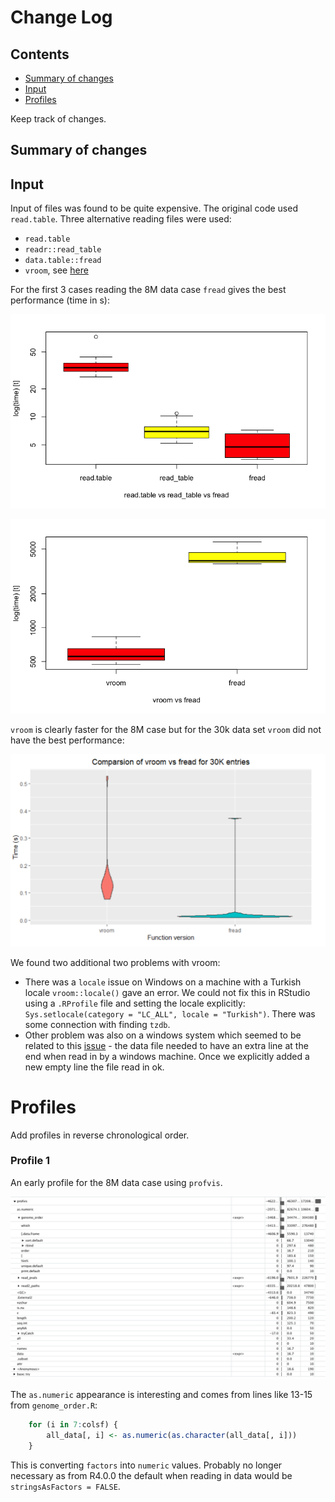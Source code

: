 # Change Log

## Contents

* [Summary of changes](#summary-of-changes)
* [Input](#input)
* [Profiles](#profiles)

Keep track of changes.

## Summary of changes

## Input

Input of files was found to be quite expensive. The original code used `read.table`. Three alternative reading files were used:

* `read.table`
* `readr::read_table`
* `data.table::fread`
* `vroom`, see [here](https://www.tidyverse.org/blog/2019/05/vroom-1-0-0/)

For the first 3 cases reading the 8M data case `fread` gives the best performance (time in s):

![Reading data](./imgs/readingdata8Mboxplot.png)

![Performance of vroom vs fread using the 8M data case](./imgs/vroom8Mdata.png)

`vroom` is clearly faster for the 8M case but for the 30k data set `vroom` did not have the best performance:

![vroom vs fread for 30k data set](./imgs/vroomVsfread30k.png)

We found two additional two problems with vroom:

* There was a `locale` issue on Windows on a machine with a Turkish locale `vroom::locale()` gave an error. We could not fix this in RStudio using a `.RProfile` file and setting the locale explicitly: `Sys.setlocale(category = "LC_ALL", locale = "Turkish")`. There was some connection with finding `tzdb`.
* Other problem was also on a windows system which seemed to be related to this [issue](https://github.com/r-lib/vroom/issues/40) - the data file needed to have an extra line at the end when read in by a windows machine. Once we explicitly added a new empty line the file read in ok.

# Profiles

Add profiles in reverse chronological order.

### Profile 1

An early profile for the 8M data case using `profvis`.

![Early profile for the 8M data case](./imgs/profile1.png)

The `as.numeric` appearance is interesting and comes from lines like 13-15 from `genome_order.R`:

```R
    for (i in 7:colsf) {
        all_data[, i] <- as.numeric(as.character(all_data[, i]))
    }
```

This is converting `factors` into `numeric` values. Probably no longer necessary as from R4.0.0 the default when reading in data would be `stringsAsFactors = FALSE`.